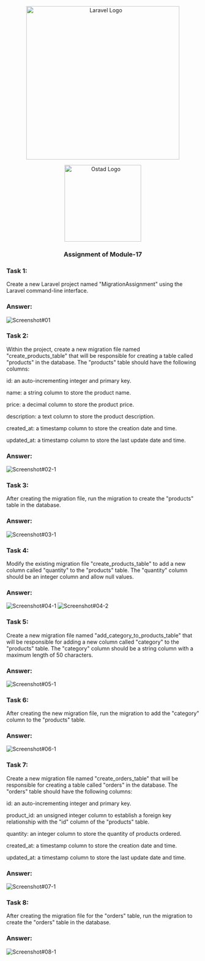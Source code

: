 <p align="center"><a href="https://laravel.com" target="_blank"><img src="https://raw.githubusercontent.com/laravel/art/master/logo-lockup/5%20SVG/2%20CMYK/1%20Full%20Color/laravel-logolockup-cmyk-red.svg" width="400" alt="Laravel Logo"></a></p>
<p align="center"><a href="https://ostad.app/" target="_blank"><img src="https://github.com/alamin-php/ostad-assingment/blob/master/module-14/public/assets/ostad-app-logo-vector.png?raw=true" width="200" alt="Ostad Logo"></a></p>
<h3 align="center">Assignment of Module-17</h3>

### Task 1: 
Create a new Laravel project named "MigrationAssignment" using the Laravel command-line interface.

### Answer:

![Screenshot#01](https://github.com/alamin-php/ostad-assingment/blob/master/module-16/public/images/a-1-1.png?raw=true)

### Task 2:
Within the project, create a new migration file named "create_products_table" that will be responsible for creating a table called "products" in the database. The "products" table should have the following columns:


id: an auto-incrementing integer and primary key.

name: a string column to store the product name.

price: a decimal column to store the product price.

description: a text column to store the product description.

created_at: a timestamp column to store the creation date and time.

updated_at: a timestamp column to store the last update date and time.

### Answer:
![Screenshot#02-1](https://github.com/alamin-php/ostad-assingment/blob/master/module-16/public/images/a-2-1.png?raw=true)
### Task 3:
After creating the migration file, run the migration to create the "products" table in the database.
### Answer:
![Screenshot#03-1](https://github.com/alamin-php/ostad-assingment/blob/master/module-16/public/images/a-3-1.png?raw=true)
### Task 4:
Modify the existing migration file "create_products_table" to add a new column called "quantity" to the "products" table. The "quantity" column should be an integer column and allow null values.
### Answer:
![Screenshot#04-1](https://github.com/alamin-php/ostad-assingment/blob/master/module-16/public/images/a-4-1.png?raw=true)
![Screenshot#04-2](https://github.com/alamin-php/ostad-assingment/blob/master/module-16/public/images/a-4-2.png?raw=true)

### Task 5:
Create a new migration file named "add_category_to_products_table" that will be responsible for adding a new column called "category" to the "products" table. The "category" column should be a string column with a maximum length of 50 characters.

### Answer:
![Screenshot#05-1](https://github.com/alamin-php/ostad-assingment/blob/master/module-16/public/images/5-1-1.png?raw=true)

### Task 6:
After creating the new migration file, run the migration to add the "category" column to the "products" table.
### Answer:
![Screenshot#06-1](https://github.com/alamin-php/ostad-assingment/blob/master/module-16/public/images/6-1-1.png?raw=true)

### Task 7:
Create a new migration file named "create_orders_table" that will be responsible for creating a table called "orders" in the database. The "orders" table should have the following columns:

id: an auto-incrementing integer and primary key.

product_id: an unsigned integer column to establish a foreign key relationship with the "id" column of the "products" table.

quantity: an integer column to store the quantity of products ordered.

created_at: a timestamp column to store the creation date and time.

updated_at: a timestamp column to store the last update date and time.
### Answer:
![Screenshot#07-1](https://github.com/alamin-php/ostad-assingment/blob/master/module-16/public/images/7-1-1.png?raw=true)

### Task 8:
After creating the migration file for the "orders" table, run the migration to create the "orders" table in the database.
### Answer:
![Screenshot#08-1](https://github.com/alamin-php/ostad-assingment/blob/master/module-16/public/images/8-1-1.png?raw=true)

